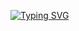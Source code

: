 <a href="https://git.io/typing-svg"><img src="https://readme-typing-svg.herokuapp.com?font=Pacifico&size=50&duration=3000&pause=800&color=FFD900&center=true&vCenter=true&multiline=true&width=1000&height=150&lines=Hello+there!;My+name+is+Naim" alt="Typing SVG" /></a>


<!-- [![my github activity graph](https://github-readme-activity-graph.cyclic.app/graph?username=miyyaa24&&bg_color=00ff0000&color=FFC833&line=FFC833&point=E624292e&area=true&hide_border=true)](https://github.com/miyyaa24/github-readme-activity-graph) -->

<!-- <p align="center">
  <img src="https://img.shields.io/badge/HTML5-E34F26?style=flat-square&logo=HTML5&logoColor=white"/>
  <img src="https://img.shields.io/badge/JavaScript-F7DF1E?style=flat-square&logo=JavaScript&logoColor=white"/>
  <img src="https://img.shields.io/badge/react-61DAFB?style=flat-square&logo=react&logoColor=black">
  <img src="https://img.shields.io/badge/CSS3-1572B6?style=flat-square&logo=CSS3&logoColor=white"/>
  <img src="https://img.shields.io/badge/redux-764ABC?style=flat-square&logo=react&logoColor=white">
  <img src="https://img.shields.io/badge/bootstrap-7952B3?style=flat-square&logo=bootstrap&logoColor=white">
  <img src="https://img.shields.io/badge/node.js-339933?style=flat-square&logo=Node.js&logoColor=white">
</p>

<p align="center">
  <img src="https://img.shields.io/badge/Spring-6DB33F?style=flat-square&logo=Spring&logoColor=white"/> 
  <img src="https://img.shields.io/badge/springboot-6DB33F?style=flat-square&logo=springboot&logoColor=white">
  <img src="https://img.shields.io/badge/Java-007396?style=flat-square&logo=Java&logoColor=white"/> 
  <img src="https://img.shields.io/badge/Eclipse-2C2255?style=flat-square&logo=Eclipse IDE&logoColor=white"/>
</p>

<p align="center">
  <img src="https://img.shields.io/badge/Oracle-F80000?style=flat-square&logo=Oracle&logoColor=white"/>
  <img src="https://img.shields.io/badge/git-F05032?style=flat-square&logo=git&logoColor=white">
  <img src="https://img.shields.io/badge/mysql-4479A1?style=flat-square&logo=mysql&logoColor=white">

</p> -->


<!--
**miyyaa24/miyyaa24** is a ✨ _special_ ✨ repository because its `README.md` (this file) appears on your GitHub profile.

Here are some ideas to get you started:

- 🔭 I’m currently working on ...
- 🌱 I’m currently learning ...
- 👯 I’m looking to collaborate on ...
- 🤔 I’m looking for help with ...
- 💬 Ask me about ...
- 📫 How to reach me: ...
- 😄 Pronouns: ...
- ⚡ Fun fact: ...💻 
-->

